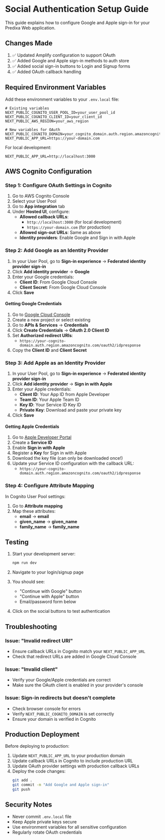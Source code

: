 # Social Authentication Setup Guide

This guide explains how to configure Google and Apple sign-in for your Predixa Web application.

## Changes Made

1. ✅ Updated Amplify configuration to support OAuth
2. ✅ Added Google and Apple sign-in methods to auth store
3. ✅ Added social sign-in buttons to Login and Signup forms
4. ✅ Added OAuth callback handling

## Required Environment Variables

Add these environment variables to your `.env.local` file:

```env
# Existing variables
NEXT_PUBLIC_COGNITO_USER_POOL_ID=your_user_pool_id
NEXT_PUBLIC_COGNITO_CLIENT_ID=your_client_id
NEXT_PUBLIC_AWS_REGION=your_aws_region

# New variables for OAuth
NEXT_PUBLIC_COGNITO_DOMAIN=your_cognito_domain.auth.region.amazoncognito.com
NEXT_PUBLIC_APP_URL=https://your-domain.com
```

For local development:
```env
NEXT_PUBLIC_APP_URL=http://localhost:3000
```

## AWS Cognito Configuration

### Step 1: Configure OAuth Settings in Cognito

1. Go to AWS Cognito Console
2. Select your User Pool
3. Go to **App integration** tab
4. Under **Hosted UI**, configure:
   - **Allowed callback URLs**: 
     - `http://localhost:3000` (for local development)
     - `https://your-domain.com` (for production)
   - **Allowed sign-out URLs**: Same as above
   - **Identity providers**: Enable Google and Sign in with Apple

### Step 2: Add Google as an Identity Provider

1. In your User Pool, go to **Sign-in experience** → **Federated identity provider sign-in**
2. Click **Add identity provider** → **Google**
3. Enter your Google credentials:
   - **Client ID**: From Google Cloud Console
   - **Client Secret**: From Google Cloud Console
4. Click **Save**

#### Getting Google Credentials

1. Go to [Google Cloud Console](https://console.cloud.google.com/)
2. Create a new project or select existing
3. Go to **APIs & Services** → **Credentials**
4. Click **Create Credentials** → **OAuth 2.0 Client ID**
5. Set **Authorized redirect URIs**:
   - `https://your-cognito-domain.auth.region.amazoncognito.com/oauth2/idpresponse`
6. Copy the **Client ID** and **Client Secret**

### Step 3: Add Apple as an Identity Provider

1. In your User Pool, go to **Sign-in experience** → **Federated identity provider sign-in**
2. Click **Add identity provider** → **Sign in with Apple**
3. Enter your Apple credentials:
   - **Client ID**: Your App ID from Apple Developer
   - **Team ID**: Your Apple Team ID
   - **Key ID**: Your Service ID Key ID
   - **Private Key**: Download and paste your private key
4. Click **Save**

#### Getting Apple Credentials

1. Go to [Apple Developer Portal](https://developer.apple.com/)
2. Create a **Service ID**
3. Enable **Sign in with Apple**
4. Register a **Key** for Sign in with Apple
5. Download the key file (can only be downloaded once!)
6. Update your Service ID configuration with the callback URL:
   - `https://your-cognito-domain.auth.region.amazoncognito.com/oauth2/idpresponse`

### Step 4: Configure Attribute Mapping

In Cognito User Pool settings:
1. Go to **Attribute mapping**
2. Map these attributes:
   - **email** → **email**
   - **given_name** → **given_name**
   - **family_name** → **family_name**

## Testing

1. Start your development server:
   ```bash
   npm run dev
   ```

2. Navigate to your login/signup page
3. You should see:
   - "Continue with Google" button
   - "Continue with Apple" button
   - Email/password form below

4. Click on the social buttons to test authentication

## Troubleshooting

### Issue: "Invalid redirect URI"
- Ensure callback URLs in Cognito match your `NEXT_PUBLIC_APP_URL`
- Check that redirect URLs are added in Google Cloud Console

### Issue: "Invalid client"
- Verify your Google/Apple credentials are correct
- Make sure the OAuth client is enabled in your provider's console

### Issue: Sign-in redirects but doesn't complete
- Check browser console for errors
- Verify `NEXT_PUBLIC_COGNITO_DOMAIN` is set correctly
- Ensure your domain is verified in Cognito

## Production Deployment

Before deploying to production:

1. Update `NEXT_PUBLIC_APP_URL` to your production domain
2. Update callback URLs in Cognito to include production URL
3. Update OAuth provider settings with production callback URLs
4. Deploy the code changes:
   ```bash
   git add .
   git commit -m "Add Google and Apple sign-in"
   git push
   ```

## Security Notes

- Never commit `.env.local` file
- Keep Apple private keys secure
- Use environment variables for all sensitive configuration
- Regularly rotate OAuth credentials

